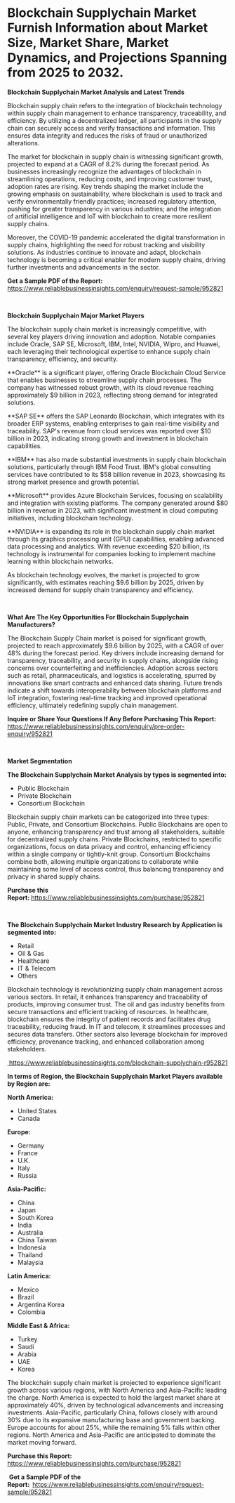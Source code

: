 <p><h1>Blockchain Supplychain Market Furnish Information about Market Size, Market Share, Market Dynamics, and Projections Spanning from 2025 to 2032.</h1></p><p><strong>Blockchain Supplychain Market Analysis and Latest Trends</strong></p>
<p><p>Blockchain supply chain refers to the integration of blockchain technology within supply chain management to enhance transparency, traceability, and efficiency. By utilizing a decentralized ledger, all participants in the supply chain can securely access and verify transactions and information. This ensures data integrity and reduces the risks of fraud or unauthorized alterations.</p><p>The market for blockchain in supply chain is witnessing significant growth, projected to expand at a CAGR of 8.2% during the forecast period. As businesses increasingly recognize the advantages of blockchain in streamlining operations, reducing costs, and improving customer trust, adoption rates are rising. Key trends shaping the market include the growing emphasis on sustainability, where blockchain is used to track and verify environmentally friendly practices; increased regulatory attention, pushing for greater transparency in various industries; and the integration of artificial intelligence and IoT with blockchain to create more resilient supply chains.</p><p>Moreover, the COVID-19 pandemic accelerated the digital transformation in supply chains, highlighting the need for robust tracking and visibility solutions. As industries continue to innovate and adapt, blockchain technology is becoming a critical enabler for modern supply chains, driving further investments and advancements in the sector.</p></p>
<p><strong>Get a Sample PDF of the Report:&nbsp;</strong> <a href="https://www.reliablebusinessinsights.com/enquiry/request-sample/952821?utm_campaign=57&utm_medium=2&utm_source=Github&utm_content=ia&utm_term=18042025&utm_id=blockchain-supplychain">https://www.reliablebusinessinsights.com/enquiry/request-sample/952821</a></p>
<p>&nbsp;</p>
<p><strong>Blockchain Supplychain Major Market Players</strong></p>
<p><p>The blockchain supply chain market is increasingly competitive, with several key players driving innovation and adoption. Notable companies include Oracle, SAP SE, Microsoft, IBM, Intel, NVIDIA, Wipro, and Huawei, each leveraging their technological expertise to enhance supply chain transparency, efficiency, and security.</p><p>**Oracle** is a significant player, offering Oracle Blockchain Cloud Service that enables businesses to streamline supply chain processes. The company has witnessed robust growth, with its cloud revenue reaching approximately $9 billion in 2023, reflecting strong demand for integrated solutions.</p><p>**SAP SE** offers the SAP Leonardo Blockchain, which integrates with its broader ERP systems, enabling enterprises to gain real-time visibility and traceability. SAP's revenue from cloud services was reported over $10 billion in 2023, indicating strong growth and investment in blockchain capabilities.</p><p>**IBM** has also made substantial investments in supply chain blockchain solutions, particularly through IBM Food Trust. IBM's global consulting services have contributed to its $58 billion revenue in 2023, showcasing its strong market presence and growth potential.</p><p>**Microsoft** provides Azure Blockchain Services, focusing on scalability and integration with existing platforms. The company generated around $80 billion in revenue in 2023, with significant investment in cloud computing initiatives, including blockchain technology.</p><p>**NVIDIA** is expanding its role in the blockchain supply chain market through its graphics processing unit (GPU) capabilities, enabling advanced data processing and analytics. With revenue exceeding $20 billion, its technology is instrumental for companies looking to implement machine learning within blockchain networks.</p><p>As blockchain technology evolves, the market is projected to grow significantly, with estimates reaching $9.6 billion by 2025, driven by increased demand for supply chain transparency and efficiency.</p></p>
<p>&nbsp;</p>
<p><strong>What Are The Key Opportunities For Blockchain Supplychain Manufacturers?</strong></p>
<p><p>The Blockchain Supply Chain market is poised for significant growth, projected to reach approximately $9.6 billion by 2025, with a CAGR of over 48% during the forecast period. Key drivers include increasing demand for transparency, traceability, and security in supply chains, alongside rising concerns over counterfeiting and inefficiencies. Adoption across sectors such as retail, pharmaceuticals, and logistics is accelerating, spurred by innovations like smart contracts and enhanced data sharing. Future trends indicate a shift towards interoperability between blockchain platforms and IoT integration, fostering real-time tracking and improved operational efficiency, ultimately redefining supply chain management.</p></p>
<p><strong>Inquire or Share Your Questions If Any Before Purchasing This Report:</strong> <a href="https://www.reliablebusinessinsights.com/enquiry/pre-order-enquiry/952821?utm_campaign=57&utm_medium=2&utm_source=Github&utm_content=ia&utm_term=18042025&utm_id=blockchain-supplychain">https://www.reliablebusinessinsights.com/enquiry/pre-order-enquiry/952821</a></p>
<p>&nbsp;</p>
<p><strong>Market Segmentation</strong></p>
<p><strong>The Blockchain Supplychain Market Analysis by types is segmented into:</strong></p>
<p><ul><li>Public Blockchain</li><li>Private Blockchain</li><li>Consortium Blockchain</li></ul></p>
<p><p>Blockchain supply chain markets can be categorized into three types: Public, Private, and Consortium Blockchains. Public Blockchains are open to anyone, enhancing transparency and trust among all stakeholders, suitable for decentralized supply chains. Private Blockchains, restricted to specific organizations, focus on data privacy and control, enhancing efficiency within a single company or tightly-knit group. Consortium Blockchains combine both, allowing multiple organizations to collaborate while maintaining some level of access control, thus balancing transparency and privacy in shared supply chains.</p></p>
<p><strong>Purchase this Report:&nbsp;</strong><a href="https://www.reliablebusinessinsights.com/purchase/952821?utm_campaign=57&utm_medium=2&utm_source=Github&utm_content=ia&utm_term=18042025&utm_id=blockchain-supplychain">https://www.reliablebusinessinsights.com/purchase/952821</a></p>
<p>&nbsp;</p>
<p><strong>The Blockchain Supplychain Market Industry Research by Application is segmented into:</strong></p>
<p><ul><li>Retail</li><li>Oil & Gas</li><li>Healthcare</li><li>IT & Telecom</li><li>Others</li></ul></p>
<p><p>Blockchain technology is revolutionizing supply chain management across various sectors. In retail, it enhances transparency and traceability of products, improving consumer trust. The oil and gas industry benefits from secure transactions and efficient tracking of resources. In healthcare, blockchain ensures the integrity of patient records and facilitates drug traceability, reducing fraud. In IT and telecom, it streamlines processes and secures data transfers. Other sectors also leverage blockchain for improved efficiency, provenance tracking, and enhanced collaboration among stakeholders.</p></p>
<p><a href="https://www.reliablebusinessinsights.com/blockchain-supplychain-r952821?utm_campaign=57&utm_medium=2&utm_source=Github&utm_content=ia&utm_term=18042025&utm_id=blockchain-supplychain">&nbsp;https://www.reliablebusinessinsights.com/blockchain-supplychain-r952821</a></p>
<p><strong>In terms of Region, the Blockchain Supplychain Market Players available by Region are:</strong></p>
<p>
    <p> <strong> North America: </strong>
        <ul>
            <li>United States</li>
            <li>Canada</li>
        </ul>
        </p> 
    <p> <strong> Europe: </strong>
        <ul>
            <li>Germany</li>
            <li>France</li>
            <li>U.K.</li>
            <li>Italy</li>
            <li>Russia</li>
        </ul>
        </p> 
    <p> <strong> Asia-Pacific: </strong>
        <ul>
            <li>China</li>
            <li>Japan</li>
            <li>South Korea</li>
            <li>India</li>
            <li>Australia</li>
            <li>China Taiwan</li>
            <li>Indonesia</li>
            <li>Thailand</li>
            <li>Malaysia</li>
        </ul>
        </p> 
    <p> <strong> Latin America: </strong>
        <ul>
            <li>Mexico</li>
            <li>Brazil</li>
            <li>Argentina Korea</li>
            <li>Colombia</li>
        </ul>
        </p> 
    <p> <strong> Middle East & Africa: </strong>
        <ul>
            <li>Turkey</li>
            <li>Saudi</li>
            <li>Arabia</li>
            <li>UAE</li>
            <li>Korea</li>
        </ul>
    </p>
    </p>
<p><p>The blockchain supply chain market is projected to experience significant growth across various regions, with North America and Asia-Pacific leading the charge. North America is expected to hold the largest market share at approximately 40%, driven by technological advancements and increasing investments. Asia-Pacific, particularly China, follows closely with around 30% due to its expansive manufacturing base and government backing. Europe accounts for about 25%, while the remaining 5% falls within other regions. North America and Asia-Pacific are anticipated to dominate the market moving forward.</p></p>
<p><strong>Purchase this Report: </strong><a href="https://www.reliablebusinessinsights.com/purchase/952821?utm_campaign=57&utm_medium=2&utm_source=Github&utm_content=ia&utm_term=18042025&utm_id=blockchain-supplychain">https://www.reliablebusinessinsights.com/purchase/952821</a></p>
<p>&nbsp;<strong>Get a Sample PDF of the Report:&nbsp;&nbsp;</strong><a href="https://www.reliablebusinessinsights.com/enquiry/request-sample/952821?utm_campaign=57&utm_medium=2&utm_source=Github&utm_content=ia&utm_term=18042025&utm_id=blockchain-supplychain">https://www.reliablebusinessinsights.com/enquiry/request-sample/952821</a></p>
<p><strong></strong></p>
<p><p></p><p></p><p></p></p>